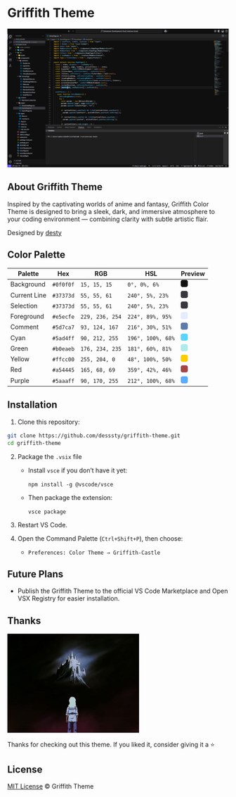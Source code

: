 # Griffith Theme

![Griffith Theme preview](./assets/example.png)

## About Griffith Theme

Inspired by the captivating worlds of anime and fantasy, Griffith Color Theme is designed to bring a sleek, dark, and immersive atmosphere to your coding environment — combining clarity with subtle artistic flair.

Designed by [desty](https://github.com/desssty)

## Color Palette

| Palette      | Hex       | RGB             | HSL               | Preview                                                                     |
| ------------ | --------- | --------------- | ----------------- | --------------------------------------------------------------------------- |
| Background   | `#0f0f0f` | `15, 15, 15`    | `0°, 0%, 6%`      | <img src="./assets/span_0F0F0F.png" width="16" height="16" alt="#0f0f0f" /> |
| Current Line | `#37373d` | `55, 55, 61`    | `240°, 5%, 23%`   | <img src="./assets/span_37373D.png" width="16" height="16" alt="#37373d" /> |
| Selection    | `#37373d` | `55, 55, 61`    | `240°, 5%, 23%`   | <img src="./assets/span_37373D.png" width="16" height="16" alt="#37373d" /> |
| Foreground   | `#e5ecfe` | `229, 236, 254` | `224°, 89%, 95%`  | <img src="./assets/span_E5ECFE.png" width="16" height="16" alt="#e5ecfe" /> |
| Comment      | `#5d7ca7` | `93, 124, 167`  | `216°, 30%, 51%`  | <img src="./assets/span_5D7CA7.png" width="16" height="16" alt="#5d7ca7" /> |
| Cyan         | `#5ad4ff` | `90, 212, 255`  | `196°, 100%, 68%` | <img src="./assets/span_5AD4FF.png" width="16" height="16" alt="#5ad4ff" /> |
| Green        | `#b0eaeb` | `176, 234, 235` | `181°, 60%, 81%`  | <img src="./assets/span_B0EAEB.png" width="16" height="16" alt="#b0eaeb" /> |
| Yellow       | `#ffcc00` | `255, 204, 0`   | `48°, 100%, 50%`  | <img src="./assets/span_FFCC00.png" width="16" height="16" alt="#ffcc00" /> |
| Red          | `#a54445` | `165, 68, 69`   | `359°, 42%, 46%`  | <img src="./assets/span_A54445.png" width="16" height="16" alt="#a54445" /> |
| Purple       | `#5aaaff` | `90, 170, 255`  | `212°, 100%, 68%` | <img src="./assets/span_5AAAFF.png" width="16" height="16" alt="#5aaaff" /> |

## Installation

1. Clone this repository:

```bash
git clone https://github.com/desssty/griffith-theme.git
cd griffith-theme
```

2. Package the `.vsix` file

   - Install `vsce` if you don’t have it yet:

     `npm install -g @vscode/vsce`

   - Then package the extension:

     `vsce package`

3. Restart VS Code.

4. Open the Command Palette (`Ctrl+Shift+P`), then choose:

   - `Preferences: Color Theme → Griffith-Castle`

## Future Plans

- Publish the Griffith Theme to the official VS Code Marketplace and Open VSX Registry for easier installation.

## Thanks

<img src="./assets/kid_griffith_castle.jpg" width="300" alt="Griffith Castle" />

Thanks for checking out this theme.
If you liked it, consider giving it a ⭐

## License

[MIT License](./LICENSE) © Griffith Theme
